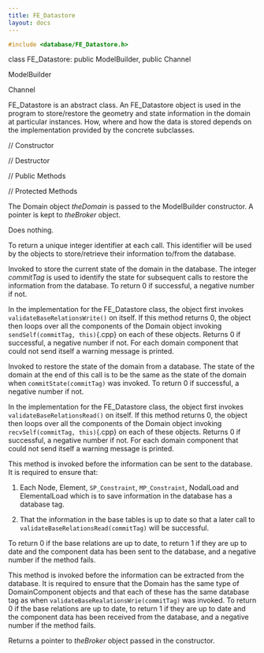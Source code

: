 ```yaml
---
title: FE_Datastore 
layout: docs
---
```


```cpp
#include <database/FE_Datastore.h>
```



class FE_Datastore: public ModelBuilder, public Channel



ModelBuilder


Channel






FE_Datastore is an abstract class. An FE_Datastore object is used in the
program to store/restore the geometry and state information in the
domain at particular instances. How, where and how the data is stored
depends on the implementation provided by the concrete subclasses.

// Constructor






// Destructor






// Public Methods















// Protected Methods










The Domain object *theDomain* is passed to the ModelBuilder constructor.
A pointer is kept to *theBroker* object.




Does nothing.




To return a unique integer identifier at each call. This identifier will
be used by the objects to store/retrieve their information to/from the
database.

Invoked to store the current state of the domain in the database. The
integer *commitTag* is used to identify the state for subsequent calls
to restore the information from the database. To return $0$ if
successful, a negative number if not.

In the implementation for the FE_Datastore class, the object first
invokes `validateBaseRelationsWrite()` on itself. If this method returns
$0$, the object then loops over all the components of the Domain object
invoking `sendSelf(commitTag, this)`{.cpp} on each of these objects. Returns
$0$ if successful, a negative number if not. For each domain component
that could not send itself a warning message is printed.

Invoked to restore the state of the domain from a database. The state of
the domain at the end of this call is to be the same as the state of the
domain when `commitState(commitTag)` was invoked. To return $0$ if
successful, a negative number if not.

In the implementation for the FE_Datastore class, the object first
invokes `validateBaseRelationsRead()` on itself. If this method returns
$0$, the object then loops over all the components of the Domain object
invoking `recvSelf(commitTag, this)`{.cpp} on each of these objects. Returns
$0$ if successful, a negative number if not. For each domain component
that could not send itself a warning message is printed.

This method is invoked before the information can be sent to the
database. It is required to ensure that:

1.  Each Node, Element, `SP_Constraint`, `MP_Constraint`, NodalLoad and
    ElementalLoad which is to save information in the database has a
    database tag.

2.  That the information in the base tables is up to date so that a
    later call to `validateBaseRelationsRead(commitTag)` will be
    successful.

To return $0$ if the base relations are up to date, to return $1$ if
they are up to date and the component data has been sent to the
database, and a negative number if the method fails.

This method is invoked before the information can be extracted from the
database. It is required to ensure that the Domain has the same type of
DomainComponent objects and that each of these has the same database tag
as when `validateBaseRealationsWrie(commitTag)` was invoked. To return
$0$ if the base relations are up to date, to return $1$ if they are up
to date and the component data has been received from the database, and
a negative number if the method fails.

Returns a pointer to *theBroker* object passed in the constructor.

